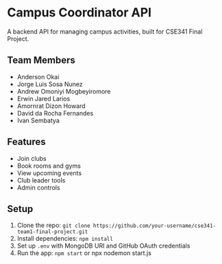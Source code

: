 # Campus Coordinator API
A backend API for managing campus activities, built for CSE341 Final Project.

## Team Members
- Anderson Okai
- Jorge Luis Sosa Nunez
- Andrew Omoniyi Mogbeyiromore
- Erwin Jared Larios
- Amornrat Dizon Howard
- David da Rocha Fernandes
- Ivan Sembatya

## Features
- Join clubs
- Book rooms and gyms
- View upcoming events
- Club leader tools
- Admin controls

## Setup
1. Clone the repo: `git clone https://github.com/your-username/cse341-team1-final-project.git`
2. Install dependencies: `npm install`
3. Set up `.env` with MongoDB URI and GitHub OAuth credentials
4. Run the app: `npm start` or npx nodemon start.js
